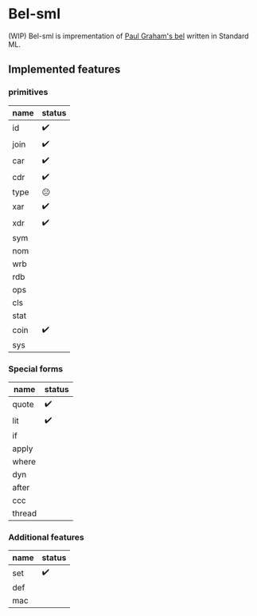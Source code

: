 # Bel-sml
(WIP) Bel-sml is imprementation of [Paul Graham's bel](http://www.paulgraham.com/bel.html) written in Standard ML.


## Implemented features
### primitives
| name | status |
| ------------- | ------------- |
| id  |  ✔️ |
| join  | ✔️ |
| car  | ✔️ |
| cdr  | ✔️ |
| type  | 😐  |
| xar  | ✔️|
| xdr  | ✔️|
| sym  | |
| nom  | |
| wrb  | |
| rdb  | |
| ops  | |
| cls  | |
| stat  | |
| coin  | ✔️|
| sys  | |

### Special forms
| name | status |
| ------------- | ------------- |
| quote  |  ✔️ |
| lit  |  ✔️ |
| if  |  |
| apply  |  |
| where  |  |
| dyn  |  |
| after |  |
| ccc  |  |
| thread  |  |

### Additional features
| name | status |
| ------------- | ------------- |
| set  |  ✔️ |
| def  |   |
| mac  |   |
